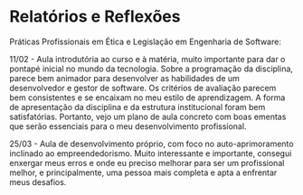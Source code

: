 # Relatórios e Reflexões

Práticas Profissionais em Ética e Legislação em Engenharia de Software:

11/02 - Aula introdutória ao curso e à matéria, muito importante para dar o pontapé inicial no mundo da tecnologia. Sobre a programação da disciplina, parece bem animador para desenvolver as habilidades de um desenvolvedor e gestor de software. Os critérios de avaliação parecem bem consistentes e se encaixam no meu estilo de aprendizagem. A forma de apresentação da disciplina e da estrutura institucional foram bem satisfatórias. Portanto, vejo um plano de aula concreto com boas ementas que serão essenciais para o meu desenvolvimento profissional.

25/03 - Aula de desenvolvimento próprio, com foco no auto-aprimoramento inclinado ao empreendedorismo. Muito interessante e importante, consegui enxergar meus erros e onde eu preciso melhorar para ser um profissional melhor, e principalmente, uma pessoa mais completa e apta a enfrentar meus desafios.
